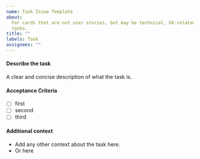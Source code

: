 ```yaml
---
name: Task Issue Template
about:
  For cards that are not user stories, but may be technical, UX-related, or other
  tasks.
title: ""
labels: Task
assignees: ""
---
```


#### Describe the task

A clear and concise description of what the task is.

#### Acceptance Criteria

- [ ] first
- [ ] second
- [ ] third

#### Additional context

- Add any other context about the task here.
- Or here
